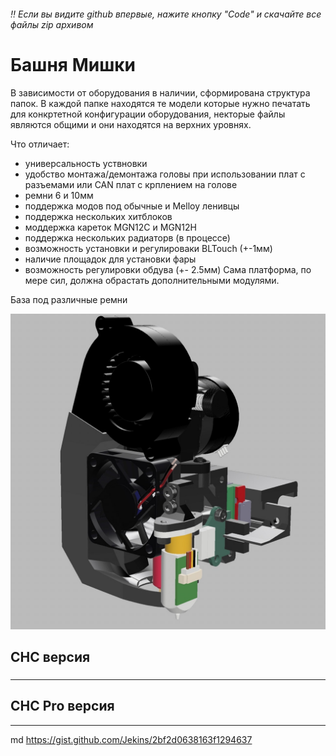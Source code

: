 ###### ‼️ Если вы видите github впервые, нажите кнопку "Code" и скачайте все файлы zip архивом 


# Башня Мишки
 
 В зависимости от оборудования в наличии, сформирована структура папок.
 В каждой папке находятся те модели которые нужно печатать для конкртетной конфигурации оборудования, некторые файлы являются общими и они находятся на верхних уровнях.
 
 Что отличает:
 - универсальность уствновки
 - удобство монтажа/демонтажа головы при использовании плат с разъемами или CAN плат с крплением на голове
 - ремни 6 и 10мм
 - поддержка модов под обычные и Melloy ленивцы
 - поддержка нескольких хитблоков 
 - моддержка кареток MGN12C и MGN12H
 - поддержка нескольких радиаторв (в процессе) 
 - возможность установки и регулироваки BLTouch (+-1мм)
 - наличие площадок для установки фары
 - возможность регулировки обдува (+- 2.5мм)
 Сама платформа, по мере сил, должна обрастать дополнительными модулями.

База под различные ремни

![BearTower img](https://github.com/pavluchenkor/BearTower/blob/master/IMG/BearTower.jpeg)
##  CHC версия
###
---
##  CHC Pro версия
---

md
 https://gist.github.com/Jekins/2bf2d0638163f1294637